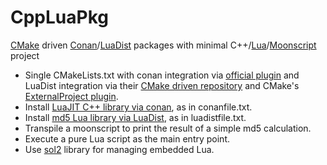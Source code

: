 # CppLuaPkg

[CMake](https://cmake.org/) driven [Conan](https://conan.io/)/[LuaDist](http://luadist.org/) packages with minimal C++/[Lua](https://www.lua.org/)/[Moonscript](http://moonscript.org/) project

* Single CMakeLists.txt with conan integration via [official plugin](https://github.com/conan-io/cmake-conan) and LuaDist integration via their [CMake driven repository](https://github.com/LuaDist) and CMake's [ExternalProject plugin](https://cmake.org/cmake/help/latest/module/ExternalProject.html).
* Install [LuaJIT C++ library via conan](https://bintray.com/int010h/recipes/luajit:int010h), as in conanfile.txt.
* Install [md5 Lua library via LuaDist](https://github.com/LuaDist/md5), as in luadistfile.txt.
* Transpile a moonscript to print the result of a simple md5 calculation.
* Execute a pure Lua script as the main entry point.
* Use [sol2](https://github.com/ThePhD/sol2) library for managing embedded Lua.
